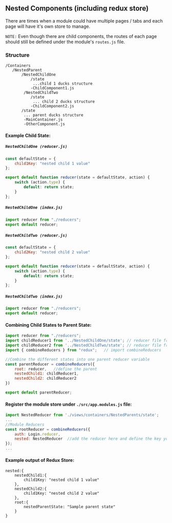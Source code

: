 ## Nested Components (including redux store)
There are times when a module could have multiple pages / tabs and each page will have it's own store to manage.

`NOTE:` Even though there are child components, the routes of each page should still be defined under the module's `routes.js` file.
### Structure
```
/Containers
   /NestedParent
       /NestedChildOne
           /state
            ...child 1 ducks structure
           -ChildComponent1.js
        /NestedChildTwo
           /state
            ... child 2 ducks structure
           -ChildComponent2.js
       /state
        ... parent ducks structure
        -MainContainer.js
        -OtherComponent.js
```

#### Example Child State:
##### `NestedChildOne (reducer.js)`
```javascript
const defaultState = {
    child1Key: "nested child 1 value"
};

export default function reducer(state = defaultState, action) {
    switch (action.type) {
        default: return state;
    }
};
```
##### `NestedChildOne (index.js)`
```javascript
import reducer from "./reducers";
export default reducer;
```

##### `NestedChildTwo (reducer.js)`
```javascript
const defaultState = {
    child2Key: "nested child 2 value"
};

export default function reducer(state = defaultState, action) {
    switch (action.type) {
        default: return state;
    }
};
```
##### `NestedChildTwo (index.js)`
```javascript
import reducer from "./reducers";
export default reducer;
```

#### Combining Child States to Parent State:

```javascript
import reducer from "./reducers";
import childReducer1 from '../NestedChildOne/state'; // reducer file from Nested Child One
import childReducer2 from '../NestedChildTwo/state'; // reducer file from Nested Child Two
import { combineReducers } from "redux";   // import combineReducers

//Combine the different states into one parent reducer variable
const parentReducer = combineReducers({
    root: reducer,   //define the parent
    nestedChild1: childReducer1,
    nestedChild2: childReducer2
})

export default parentReducer;

```

#### Register the module store under `./src/app.modules.js` file:
```javascript
import NestedReducer from './views/containers/NestedParents/state';
...
//Module Reducers
const rootReducer = combineReducers({
    auth: Login.reducer,
    nested: NestedReducer  //add the reducer here and define the key you want for the nested module store
});
...
```

#### Example output of Redux Store:
```
nested:{
    nestedChild1:{
        child1Key: "nested child 1 value"
    },
    nestedChild2:{
        child1Key: "nested child 2 value"
    },
    root:{
        nestedParentState: "Sample parent state"
    }
}
```